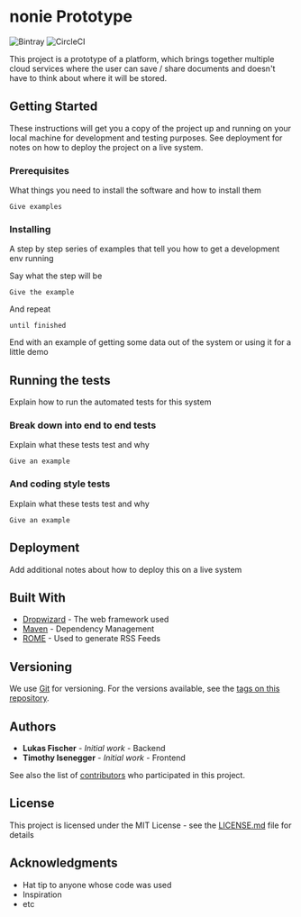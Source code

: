 # nonie Prototype
![Bintray](https://img.shields.io/badge/Milestone-Inception-blue.svg) ![CircleCI](https://circleci.com/gh/fischer-lukas/nonie-prototype.svg?style=svg)


This project is a prototype of a platform, which brings together multiple cloud services where 
the user can save / share documents and doesn't have to think about where it will be stored.

## Getting Started

These instructions will get you a copy of the project up and running on your local machine for development and testing purposes. See deployment for notes on how to deploy the project on a live system.

### Prerequisites

What things you need to install the software and how to install them

```
Give examples
```

### Installing

A step by step series of examples that tell you how to get a development env running

Say what the step will be

```
Give the example
```

And repeat

```
until finished
```

End with an example of getting some data out of the system or using it for a little demo

## Running the tests

Explain how to run the automated tests for this system

### Break down into end to end tests

Explain what these tests test and why

```
Give an example
```

### And coding style tests

Explain what these tests test and why

```
Give an example
```

## Deployment

Add additional notes about how to deploy this on a live system

## Built With

* [Dropwizard](http://www.dropwizard.io/1.0.2/docs/) - The web framework used
* [Maven](https://maven.apache.org/) - Dependency Management
* [ROME](https://rometools.github.io/rome/) - Used to generate RSS Feeds

## Versioning

We use [Git](https://git-scm.com/) for versioning. For the versions available, see the [tags on this repository](https://github.com/fischer-lukas/nonie-prototype/tags). 

## Authors

* **Lukas Fischer** - *Initial work* - Backend
* **Timothy Isenegger** - *Initial work* - Frontend

See also the list of [contributors](https://github.com/fischer-lukas/nonie-prototype/graphs/contributors) who participated in this project.

## License

This project is licensed under the MIT License - see the [LICENSE.md](LICENSE.md) file for details

## Acknowledgments

* Hat tip to anyone whose code was used
* Inspiration
* etc
